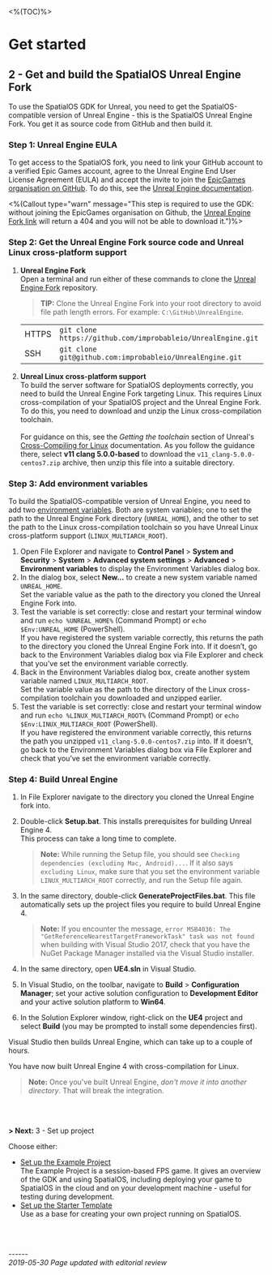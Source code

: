 <%(TOC)%>
# Get started 
## 2 - Get and build the SpatialOS Unreal Engine Fork

To use the SpatialOS GDK for Unreal, you need to get the SpatialOS-compatible version of Unreal Engine - this is the SpatialOS Unreal Engine Fork. You get it as source code from GitHub and then build it.

### Step 1: Unreal Engine EULA

To get access to the SpatialOS fork, you need to link your GitHub account to a verified Epic Games account, agree to the Unreal Engine End User License Agreement (EULA) and accept the invite to join the [EpicGames organisation on GitHub](https://github.com/EpicGames). To do this, see the [Unreal Engine documentation](https://www.unrealengine.com/en-US/ue4-on-github).</br>

<%(Callout type="warn" message="This step is required to use the GDK: without joining the EpicGames organisation on Github, the [Unreal Engine Fork link](https://github.com/improbableio/UnrealEngine) will return a 404 and you will not be able to download it.")%>

### Step 2: Get the Unreal Engine Fork source code and Unreal Linux cross-platform support

1. **Unreal Engine Fork**</br> 
Open a terminal and run either of these commands to clone the [Unreal Engine Fork](https://github.com/improbableio/UnrealEngine) repository.

    > **TIP:** Clone the Unreal Engine Fork into your root directory to avoid file path length errors. For example: `C:\GitHub\UnrealEngine`. 

    |     |     |
    | --- | --- |
    | HTTPS | `git clone https://github.com/improbableio/UnrealEngine.git` |
    | SSH |`git clone git@github.com:improbableio/UnrealEngine.git`

1. **Unreal Linux cross-platform support**</br>
To build the server software for SpatialOS deployments correctly, you need to build the Unreal Engine Fork targeting Linux. This requires Linux cross-compilation of your SpatialOS project and the Unreal Engine Fork. To do this, you need to download and unzip the Linux cross-compilation toolchain.</br></br>
For guidance on this, see the _Getting the toolchain_ section of Unreal's [Cross-Compiling for Linux](https://wiki.unrealengine.com/Compiling_For_Linux) documentation. As you follow the guidance there, select **v11 clang 5.0.0-based** to download the `v11_clang-5.0.0-centos7.zip` archive, then unzip this file into a suitable directory.

### Step 3: Add environment variables

To build the SpatialOS-compatible version of Unreal Engine, you need to add two [environment variables](https://en.wikipedia.org/wiki/Environment_variable). Both are system variables; one to set the path to the Unreal Engine Fork directory (`UNREAL_HOME`), and the other to set the path to the Linux cross-compilation toolchain so you have Unreal Linux cross-platform support (`LINUX_MULTIARCH_ROOT`).

1. Open File Explorer and navigate to **Control Panel** > **System and Security** > **System** > **Advanced system settings** > **Advanced** > **Environment variables** to display the Environment Variables dialog box.
1. In the dialog box, select **New...** to create a new system variable named `UNREAL_HOME`.<br/>
Set the variable value as the path to the directory you cloned the Unreal Engine Fork into.
1. Test the variable is set correctly: close and restart your terminal window and run `echo %UNREAL_HOME%` (Command Prompt) or `echo $Env:UNREAL_HOME` (PowerShell). </br> 
If you have registered the system variable correctly, this returns the path to the directory you cloned the Unreal Engine Fork into. If it doesn’t, go back to the Environment Variables dialog box via File Explorer and check that you’ve set the environment variable correctly.
1. Back in the Environment Variables dialog box, create another system variable named `LINUX_MULTIARCH_ROOT`. </br>
Set the variable value as the path to the directory of the Linux cross-compilation toolchain you downloaded and unzipped earlier.
1. Test the variable is set correctly: close and restart your terminal window and run `echo %LINUX_MULTIARCH_ROOT%` (Command Prompt) or `echo $Env:LINUX_MULTIARCH_ROOT` (PowerShell). </br>
If you have registered the environment variable correctly, this returns the path you unzipped `v11_clang-5.0.0-centos7.zip` into. If it doesn’t, go back to the Environment Variables dialog box via File Explorer and check that you’ve set the environment variable correctly.

### Step 4: Build Unreal Engine

1. In File Explorer navigate to the directory you cloned the Unreal Engine fork into.

1. Double-click **Setup.bat**.
This installs prerequisites for building Unreal Engine 4.<br>
This process can take a long time to complete.

    > **Note:** While running the Setup file, you should see `Checking dependencies (excluding Mac, Android)...`. If it also says `excluding Linux`, make sure that you set the environment variable `LINUX_MULTIARCH_ROOT` correctly, and run the Setup file again.

1. In the same directory, double-click **GenerateProjectFiles.bat**. This file automatically sets up the project files you require to build Unreal Engine 4.<br/>

    > **Note:** If you encounter the message, `error MSB4036: The "GetReferenceNearestTargetFrameworkTask" task was not found` when building with Visual Studio 2017, check that you have the NuGet Package Manager installed via the Visual Studio installer.    

1. In the same directory, open **UE4.sln** in Visual Studio.
1. In Visual Studio, on the toolbar, navigate to **Build** > **Configuration Manager**; set your active solution configuration to **Development Editor** and your active solution platform to **Win64**.
1. In the Solution Explorer window, right-click on the **UE4** project and select **Build** (you may be prompted to install some dependencies first). <br>

Visual Studio then builds Unreal Engine, which can take up to a couple of hours.

You have now built Unreal Engine 4 with cross-compilation for Linux.

> **Note:** Once you've built Unreal Engine, *don't move it into another directory*. That will break the integration.

</br>
</br>

**> Next:** 3 - Set up project

Choose either:

* [Set up the Example Project]({{urlRoot}}/content/get-started/example-project/exampleproject-intro) </br>
The Example Project is a session-based FPS game. It gives an overview of the GDK and using SpatialOS, including deploying your game to SpatialOS in the cloud and on your development machine -  useful for testing during development.
* [Set up the Starter Template]({{urlRoot}}/content/get-started/gdk-template) </br>
Use as a base for creating your own project running on SpatialOS.

<br/>
<br/>

------</br>
_2019-05-30 Page updated with editorial review_
